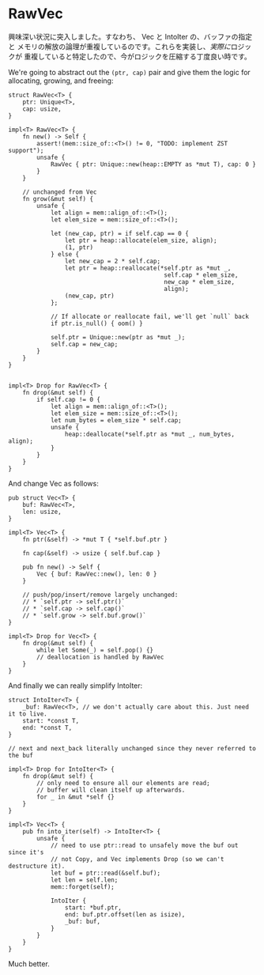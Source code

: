# RawVec

<!--
We've actually reached an interesting situation here: we've duplicated the logic
for specifying a buffer and freeing its memory in Vec and IntoIter. Now that
we've implemented it and identified *actual* logic duplication, this is a good
time to perform some logic compression.
-->

興味深い状況に突入しました。すなわち、 Vec と IntoIter の、バッファの指定と
メモリの解放の論理が重複しているのです。これらを実装し、*実際に*ロジックが
重複していると特定したので、今がロジックを圧縮する丁度良い時です。

We're going to abstract out the `(ptr, cap)` pair and give them the logic for
allocating, growing, and freeing:

```rust,ignore
struct RawVec<T> {
    ptr: Unique<T>,
    cap: usize,
}

impl<T> RawVec<T> {
    fn new() -> Self {
        assert!(mem::size_of::<T>() != 0, "TODO: implement ZST support");
        unsafe {
            RawVec { ptr: Unique::new(heap::EMPTY as *mut T), cap: 0 }
        }
    }

    // unchanged from Vec
    fn grow(&mut self) {
        unsafe {
            let align = mem::align_of::<T>();
            let elem_size = mem::size_of::<T>();

            let (new_cap, ptr) = if self.cap == 0 {
                let ptr = heap::allocate(elem_size, align);
                (1, ptr)
            } else {
                let new_cap = 2 * self.cap;
                let ptr = heap::reallocate(*self.ptr as *mut _,
                                            self.cap * elem_size,
                                            new_cap * elem_size,
                                            align);
                (new_cap, ptr)
            };

            // If allocate or reallocate fail, we'll get `null` back
            if ptr.is_null() { oom() }

            self.ptr = Unique::new(ptr as *mut _);
            self.cap = new_cap;
        }
    }
}


impl<T> Drop for RawVec<T> {
    fn drop(&mut self) {
        if self.cap != 0 {
            let align = mem::align_of::<T>();
            let elem_size = mem::size_of::<T>();
            let num_bytes = elem_size * self.cap;
            unsafe {
                heap::deallocate(*self.ptr as *mut _, num_bytes, align);
            }
        }
    }
}
```

And change Vec as follows:

```rust,ignore
pub struct Vec<T> {
    buf: RawVec<T>,
    len: usize,
}

impl<T> Vec<T> {
    fn ptr(&self) -> *mut T { *self.buf.ptr }

    fn cap(&self) -> usize { self.buf.cap }

    pub fn new() -> Self {
        Vec { buf: RawVec::new(), len: 0 }
    }

    // push/pop/insert/remove largely unchanged:
    // * `self.ptr -> self.ptr()`
    // * `self.cap -> self.cap()`
    // * `self.grow -> self.buf.grow()`
}

impl<T> Drop for Vec<T> {
    fn drop(&mut self) {
        while let Some(_) = self.pop() {}
        // deallocation is handled by RawVec
    }
}
```

And finally we can really simplify IntoIter:

```rust,ignore
struct IntoIter<T> {
    _buf: RawVec<T>, // we don't actually care about this. Just need it to live.
    start: *const T,
    end: *const T,
}

// next and next_back literally unchanged since they never referred to the buf

impl<T> Drop for IntoIter<T> {
    fn drop(&mut self) {
        // only need to ensure all our elements are read;
        // buffer will clean itself up afterwards.
        for _ in &mut *self {}
    }
}

impl<T> Vec<T> {
    pub fn into_iter(self) -> IntoIter<T> {
        unsafe {
            // need to use ptr::read to unsafely move the buf out since it's
            // not Copy, and Vec implements Drop (so we can't destructure it).
            let buf = ptr::read(&self.buf);
            let len = self.len;
            mem::forget(self);

            IntoIter {
                start: *buf.ptr,
                end: buf.ptr.offset(len as isize),
                _buf: buf,
            }
        }
    }
}
```

Much better.
